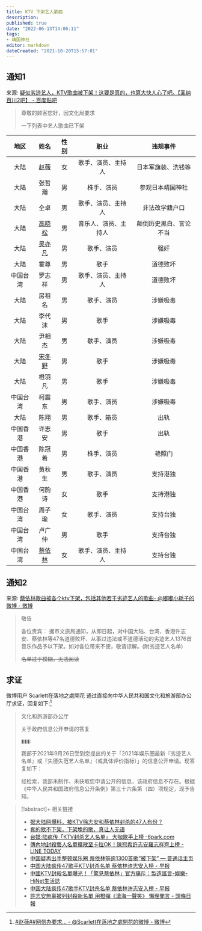 ```yaml
---
title: KTV 下架艺人歌曲
description:
published: true
date: "2022-06-13T14:06:11"
tags:
- 靖国神社
editor: markdown
dateCreated: "2021-10-20T15:57:01"
---
```


## 通知1

来源: [疑似劣迹艺人，KTV歌曲被下架！这要是真的，也算大快人心了吧。【圣纳百川2吧】 - 百度贴吧](https://web.archive.org/web/20211020075242/https://tieba.baidu.com/p/7578973670)

> 尊敬的顾客您好，因文化局要求
>
> 一下列表中艺人歌曲已下架

|   地区   |            姓名             | 性别  |         职业         |        违规事件        |
| :------: | :-------------------------: | :---: | :------------------: | :--------------------: |
|   大陆   |   [赵薇](/people/赵薇.md)   |  女   |  歌手、演员、主持人  |   日本军旗装、洗钱等   |
|   大陆   |           张哲瀚            |  男   |      株手、演员      |    参观日本靖国神社    |
|   大陆   |            仝卓             |  男   |  歌手、演员、主持人  |     非法改学籍户口     |
|   大陆   | [高晓松](/people/高晓松.md) |  男   | 音乐人、演员、主持人 | 颠倒历史黑白、言论不当 |
|   大陆   | [吴亦凡](/people/吴亦凡.md) |  男   |      歌手、演员      |          强奸          |
|   大陆   |            霍尊             |  男   |         歌手         |        道德败坏        |
| 中国台湾 |           罗志祥            |  男   |  歌手、演员、主持人  |        道德败坏        |
|   大陆   |           房祖名            |  男   |      歌手、演员      |        涉嫌吸毒        |
|   大陆   |           李代沫            |  男   |         歌手         |        涉嫌吸毒        |
|   大陆   |           尹相杰            |  男   |      歇手、演员      |        涉嫌吸毒        |
|   大陆   | [宋冬野](/people/宋冬野.md) |  男   |         歌手         |        涉嫌吸毒        |
|   大陆   |           橙羽凡            |  男   |         歌手         |        涉嫌吸毒        |
| 中国台湾 |           柯震东            |  男   |      歌手、演员      |        涉嫌吸毒        |
|   大陆   |            陈翔             |  男   |      歌手、箱员      |          出轨          |
| 中国香港 |           许志安            |  男   |         歌手         |          出轨          |
| 中国香港 |           陈冠希            |  男   |      株手、演员      |         艳照门         |
| 中国香港 |           黄秋生            |  男   |      歌手、演员      |        支持港独        |
| 中国香港 |           何韵诗            |  女   |         歌手         |        支持港独        |
| 中国台湾 |           周子瑜            |  女   |      歌手、演员      |        支持台独        |
| 中国台湾 |           卢广仲            |  男   |         歌手         |        支持台独        |
| 中国台湾 | [蔡依林](/people/蔡依林.md) |  女   |  歌手、演员、主持人  |        支持台独        |

## 通知2

来源: [蔡依林歌曲被各个ktv下架，包括其他若干劣迹艺人的歌曲 ​​​ - @嘟嘟小耗子的微博 - 微博](https://archive.md/F0PwB "https://weibo.com/5821283785/KD8aC4Ts3")

> 敬告
>
> 各位贵宾： 据市文旅局通知，从即日起，对中国大陆、台湾、香港许志安、蔡依林等47名道德败坏、从事过违法或不道德活动的劣迹艺人1376首音乐作品予以下架。如对各位带来不便，敬请谅解。(附劣迹艺人名单)
>
> ~~名单过于模糊，无法阅读~~

## 求证

微博用户 Scarlett在落地之處開花 通过直接向中华人民共和国文化和旅游部办公厅求证，回复如下:[^KDujXyhrH]

[^KDujXyhrH]: [\#赵薇#\#网信办要求... - @Scarlett在落地之處開花的微博 - 微博](https://archive.md/uePkC "https://weibo.com/1910913772/KDujXyhrH")

> 文化和旅游部办公厅
>
> 关于政府信息公开申请的答复
>
> ▮▮▮:
>
> 我部于2021年9月26日受到您提出的关于「2021年娱乐圈最新『劣迹艺人名单』或『失德失范艺人名单』（或具体评价指标）」的信息公开申请。现答复如下：
>
> 经检索，我部未制作、未获取您申请公开的信息，该政府信息不存在。根据《中华人民共和国政府信息公开条例》第三十六条第（四）项规定，现予告知。

> [!abstract]+ 相关链接
> + [据大陆网爆料，被KTV徐志安和蔡依林封杀的47人有份？](https://web.archive.org/web/20211020073605/https://remonews.com/hongkong/据大陆网爆料，被ktv徐志安和蔡依林封杀的47人有份/)
> + [套的歌不下架，下架堍的歌，真让人无语](https://web.archive.org/web/20211020082053/https://www.douban.com/group/topic/250100677/)
> + [台媒:陆疯传「KTV封杀艺人名单」 大咖歌手上榜 -6park.com](https://web.archive.org/web/20211020073646/https://www.6parknews.com/newspark/view.php?app=news&act=view&nid=512422)
> + [傳內地封殺藝人名單擴散至卡拉OK！陳冠希許志安羅志祥齊上榜 - LINE TODAY](https://web.archive.org/web/20211020092423/https://today.line.me/hk/v2/article/wJ0XKB0)
> + [中国疑再出手整顿娱乐圈 蔡依林等逾1300首歌“被下架” — 普通话主页](https://web.archive.org/web/20211019065303/https://www.rfa.org/mandarin/Xinwen/wul1018b-10182021042752.html)
> + [中国大陆疯传47歌手KTV封杀名单 蔡依林许志安入榜 - 早报](https://web.archive.org/web/20211019173454/https://www.zaobao.com.sg/entertainment/story20211018-1204498)
> + [中國KTV封殺名單曝光！「驚見蔡依林」官方痛斥：製造謠言-娛樂-HiNet生活誌](https://times.hinet.net/news/23560623)
> + [中国大陆疯传47歌手KTV封杀名单 蔡依林许志安入榜 - 早报](https://web.archive.org/web/20211019173454/https://www.zaobao.com.sg/entertainment/story20211018-1204498)
> + [許志安無辜被列封殺新名單 用橙彈《滄海一聲笑》 懶理閒言 - 頭條日報](https://web.archive.org/web/20211020124019/https://hd.stheadline.com/life/ent/realtime/2263929/即時-娛樂-許志安無辜被列封殺新名單-用橙彈-滄海一聲笑-懶理閒言)
